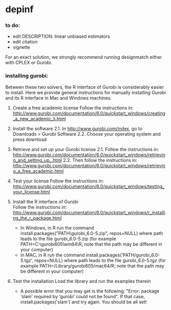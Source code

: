 # depinf


### to do: 

* edit DESCRIPTION: linear unbiased estimators
* edit citation
* vignette


For an exact solution, we strongly recommend running designmatch either with CPLEX or Gurobi.  

### installing gurobi: 

Between these two solvers, the R interface of Gurobi is considerably easier to install.  Here we provide general instructions for manually installing Gurobi and its R interface in Mac and Windows machines.

1. Create a free academic license
	Follow the instructions in: http://www.gurobi.com/documentation/6.0/quickstart_windows/creating_a_new_academic_li.html

2. Install the software
	2.1. In http://www.gurobi.com/index, go to Downloads > Gurobi Software
	2.2. Choose your operating system and press download

3. Retrieve and set up your Gurobi license
	2.1. Follow the instructions in: http://www.gurobi.com/documentation/6.0/quickstart_windows/retrieving_and_setting_up_.html
	2.2. Then follow the instructions in: http://www.gurobi.com/documentation/6.0/quickstart_windows/retrieving_a_free_academic.html

4. Test your license
	Follow the instructions in: http://www.gurobi.com/documentation/6.0/quickstart_windows/testing_your_license.html

5. Install the R interface of Gurobi	
	Follow the instructions in: http://www.gurobi.com/documentation/6.0/quickstart_windows/r_installing_the_r_package.html
	* In Windows, in R run the command install.packages("PATH\\gurobi_6.0-5.zip", repos=NULL) where path leads to the file gurobi_6.0-5.zip (for example PATH=C:\\gurobi605\\win64\\R; note that the path may be different in your computer)
	* In MAC, in R run the command install.packages('PATH/gurobi_6.0-5.tgz', repos=NULL) where path leads to the file gurobi_6.0-5.tgz (for example PATH=/Library/gurobi605/mac64/R; note that the path may be different in your computer)
		
6. Test the installation 
	Load the library and run the examples therein
	* A possible error that you may get is the following: "Error: package ‘slam’ required by ‘gurobi’ could not be found". If that case, install.packages('slam') and try again.
	You should be all set!
